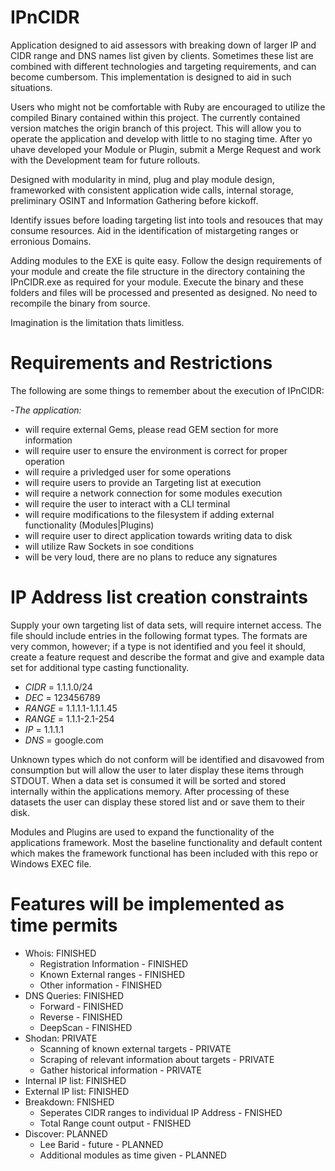 # IPnCIDR

Application designed to aid assessors with breaking down of larger IP and CIDR range and DNS names list given by clients. Sometimes these list are combined with different technologies and targeting requirements, and can become cumbersom. This implementation is designed to aid in such situations.

Users who might not be comfortable with Ruby are encouraged to utilize the compiled Binary contained within this project. The currently contained version matches the origin branch of this project. This will allow you to operate the application and develop with little to no staging time. After yo uhave developed your Module or Plugin, submit a Merge Request and work with the Development team for future rollouts. 

Designed with modularity in mind, plug and play module design, frameworked with consistent application wide calls, internal storage, preliminary OSINT and Information Gathering before kickoff.

Identify issues before loading targeting list into tools and resouces that may consume resources. Aid in the identification of mistargeting ranges or erronious Domains. 

Adding modules to the EXE is quite easy. Follow the design requirements of your module and create the file structure in the directory containing the IPnCIDR.exe as required for your module. Execute the binary and these folders and files will be processed and presented as designed. No need to recompile the binary from source.

Imagination is the limitation thats limitless.

# Requirements and Restrictions

The following are some things to remember about the execution of IPnCIDR:

  -_The application:_
   * will require external Gems, please read GEM section for more information
   * will require user to ensure the environment is correct for proper operation
   * will require a privledged user for some operations
   * will require users to provide an Targeting list at execution
   * will require a network connection for some modules execution
   * will require the user to interact with a CLI terminal
   * will require modifications to the filesystem if adding external functionality (Modules|Plugins)
   * will require user to direct application towards writing data to disk
   * will utilize Raw Sockets in soe conditions
   * will be very loud, there are no plans to reduce any signatures

# IP Address list creation constraints

Supply your own targeting list of data sets, will require internet access. The file should include entries in the following format types. The formats are very common, however; if a type is not identified and you feel it should, create a feature request and describe the format and give and example data set for additional type casting functionality.

  - _CIDR_  = 1.1.1.0/24
  - _DEC_   = 123456789
  - _RANGE_ = 1.1.1.1-1.1.1.45
  - _RANGE_ = 1.1.1-2.1-254
  - _IP_    = 1.1.1.1
  - _DNS_   = google.com
 
Unknown types which do not conform will be identified and disavowed from consumption but will allow the user to later display these items through STDOUT. When a data set is consumed it will be sorted and stored internally within the applications memory. After processing of these datasets the user can display these stored list and or save them to their disk.

Modules and Plugins are used to expand the functionality of the applications framework. Most the baseline functionality and default content which makes the framework functional has been included with this repo or Windows EXEC file. 

# Features will be implemented as time permits

- Whois:  FINISHED
  * Registration Information - FINISHED
  * Known External ranges - FINISHED
  * Other information - FINISHED
- DNS Queries:  FINISHED
  * Forward - FINISHED
  * Reverse - FINISHED
  * DeepScan - FINISHED
- Shodan:  PRIVATE
  * Scanning of known external targets - PRIVATE
  * Scraping of relevant information about targets - PRIVATE
  * Gather historical information - PRIVATE
- Internal IP list:  FINISHED
- External IP list:  FINISHED
- Breakdown:  FNISHED
  * Seperates CIDR ranges to individual IP Address - FNISHED
  * Total Range count output - FNISHED
- Discover:  PLANNED
  * Lee Barid - future - PLANNED
  * Additional modules as time given - PLANNED
